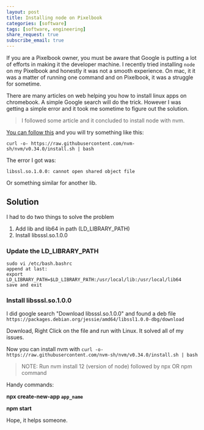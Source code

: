 ```yaml
---
layout: post
title: Installing node on Pixelbook
categories: [software]
tags: [software, engineering]
share_request: true
subscribe_email: true
---
```


If you are a Pixelbook owner, you must be aware that Google is putting a lot of efforts in making it the developer machine. I recently tried installing `node` on my Pixelbook and honestly it was not a smooth experience. On mac, it it was a matter of running one command and on Pixelbook, it was a struggle for sometime.

There are many articles on web helping you how to install linux apps on chromebook. A simple Google search will do the trick. However I was getting a simple error and it took me sometime to figure out the solution.

> I followed some article and it concluded to install node with nvm.

[You can follow this](https://github.com/nvm-sh/nvm)
and you will try something like this:

`curl -o- https://raw.githubusercontent.com/nvm-sh/nvm/v0.34.0/install.sh | bash`

The error I got was:

`libssl.so.1.0.0: cannot open shared object file`

Or something similar for another lib.

## Solution
I had to do two things to solve the problem

1. Add lib and lib64 in path (LD_LIBRARY_PATH)
2. Install libsssl.so.1.0.0

### Update the LD_LIBRARY_PATH
```
sudo vi /etc/bash.bashrc
append at last:
export LD_LIBRARY_PATH=$LD_LIBRARY_PATH:/usr/local/lib:/usr/local/lib64
save and exit
```
### Install  libsssl.so.1.0.0
I did google search "Download libsssl.so.1.0.0" and found a deb file
`https://packages.debian.org/jessie/amd64/libssl1.0.0-dbg/download`

Download, Right Click on the file and run with Linux. It solved all of my issues.

Now you can install nvm with
`curl -o- https://raw.githubusercontent.com/nvm-sh/nvm/v0.34.0/install.sh | bash`


> NOTE: Run nvm install 12 (version of node) followed by npx OR npm command

Handy commands:

**npx create-new-app `app_name`**

**npm start**

Hope, it helps someone.
